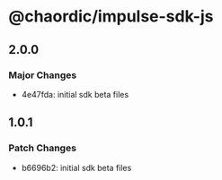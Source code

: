 # @chaordic/impulse-sdk-js

## 2.0.0

### Major Changes

- 4e47fda: initial sdk beta files

## 1.0.1

### Patch Changes

- b6696b2: initial sdk beta files
